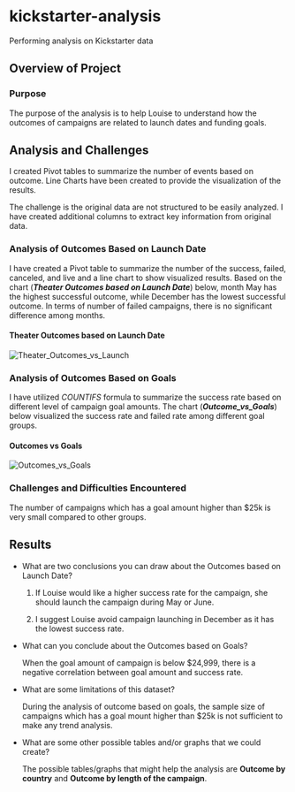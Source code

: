 # kickstarter-analysis
Performing analysis on Kickstarter data

## Overview of Project
### Purpose
The purpose of the analysis is to help Louise to understand how the outcomes of campaigns are related to launch dates and funding goals.

## Analysis and Challenges
I created Pivot tables to summarize the number of events based on outcome. Line Charts have been created to provide the visualization of the results.

The challenge is the original data are not structured to be easily analyzed. I have created additional columns to extract key information from original data.

### Analysis of Outcomes Based on Launch Date

I have created a Pivot table to summarize the number of the success, failed, canceled, and live and a line chart to show visualized results.
Based on the chart (***Theater Outcomes based on Launch Date***) below, month May has the highest successful outcome, while December has the lowest successful outcome. In terms of number of failed campaigns, there is no significant difference among months.

#### Theater Outcomes based on Launch Date
![Theater_Outcomes_vs_Launch](https://user-images.githubusercontent.com/92648619/139609847-49bbc6d0-b10e-495d-adc1-f55e2a3c7b80.png)

### Analysis of Outcomes Based on Goals

I have utilized *COUNTIFS* formula to summarize the success rate based on different level of campaign goal amounts. The chart (***Outcome_vs_Goals***) below visualized the success rate and failed rate among different goal groups. 

#### Outcomes vs Goals
![Outcomes_vs_Goals](https://user-images.githubusercontent.com/92648619/139611726-a3cbadc7-31a1-4574-82f4-3521a1c812c8.png)

### Challenges and Difficulties Encountered

The number of campaigns which has a goal amount higher than $25k is very small compared to other groups.

## Results

- What are two conclusions you can draw about the Outcomes based on Launch Date?

  1. If Louise would like a higher success rate for the campaign, she should launch the campaign during May or June.

  2. I suggest Louise avoid campaign launching in December as it has the lowest success rate.

- What can you conclude about the Outcomes based on Goals?

  When the goal amount of campaign is below $24,999, there is a negative correlation between goal amount and success rate. 

- What are some limitations of this dataset?

  During the analysis of outcome based on goals, the sample size of campaigns which has a goal mount higher than $25k is not sufficient to make any trend analysis. 

- What are some other possible tables and/or graphs that we could create?
 
  The possible tables/graphs that might help the analysis are **Outcome by country** and **Outcome by length of the campaign**. 


